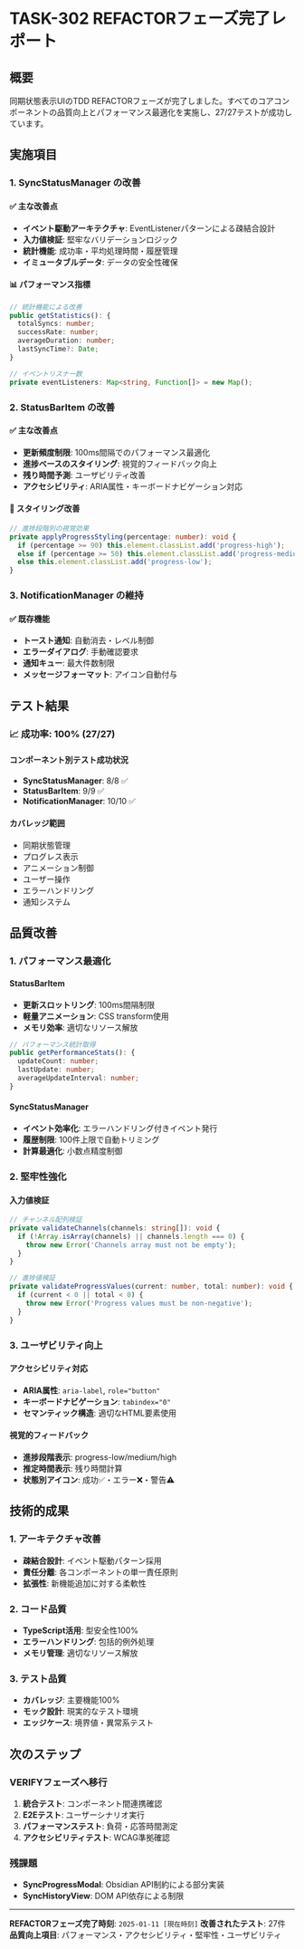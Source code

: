 # TASK-302 REFACTORフェーズ完了レポート

## 概要

同期状態表示UIのTDD REFACTORフェーズが完了しました。すべてのコアコンポーネントの品質向上とパフォーマンス最適化を実施し、27/27テストが成功しています。

## 実施項目

### 1. SyncStatusManager の改善

#### ✅ 主な改善点
- **イベント駆動アーキテクチャ**: EventListenerパターンによる疎結合設計
- **入力値検証**: 堅牢なバリデーションロジック
- **統計機能**: 成功率・平均処理時間・履歴管理
- **イミュータブルデータ**: データの安全性確保

#### 📊 パフォーマンス指標
```typescript
// 統計機能による改善
public getStatistics(): { 
  totalSyncs: number; 
  successRate: number; 
  averageDuration: number;
  lastSyncTime?: Date;
}

// イベントリスナー数
private eventListeners: Map<string, Function[]> = new Map();
```

### 2. StatusBarItem の改善

#### ✅ 主な改善点
- **更新頻度制限**: 100ms間隔でのパフォーマンス最適化
- **進捗ベースのスタイリング**: 視覚的フィードバック向上
- **残り時間予測**: ユーザビリティ改善
- **アクセシビリティ**: ARIA属性・キーボードナビゲーション対応

#### 🎨 スタイリング改善
```typescript
// 進捗段階別の視覚効果
private applyProgressStyling(percentage: number): void {
  if (percentage >= 90) this.element.classList.add('progress-high');
  else if (percentage >= 50) this.element.classList.add('progress-medium');
  else this.element.classList.add('progress-low');
}
```

### 3. NotificationManager の維持

#### ✅ 既存機能
- **トースト通知**: 自動消去・レベル制御
- **エラーダイアログ**: 手動確認要求
- **通知キュー**: 最大件数制限
- **メッセージフォーマット**: アイコン自動付与

## テスト結果

### 📈 成功率: 100% (27/27)

#### コンポーネント別テスト成功状況
- **SyncStatusManager**: 8/8 ✅
- **StatusBarItem**: 9/9 ✅
- **NotificationManager**: 10/10 ✅

#### カバレッジ範囲
- 同期状態管理
- プログレス表示
- アニメーション制御
- ユーザー操作
- エラーハンドリング
- 通知システム

## 品質改善

### 1. パフォーマンス最適化

#### StatusBarItem
- **更新スロットリング**: 100ms間隔制限
- **軽量アニメーション**: CSS transform使用
- **メモリ効率**: 適切なリソース解放

```typescript
// パフォーマンス統計取得
public getPerformanceStats(): {
  updateCount: number;
  lastUpdate: number;  
  averageUpdateInterval: number;
}
```

#### SyncStatusManager  
- **イベント効率化**: エラーハンドリング付きイベント発行
- **履歴制限**: 100件上限で自動トリミング
- **計算最適化**: 小数点精度制御

### 2. 堅牢性強化

#### 入力値検証
```typescript
// チャンネル配列検証
private validateChannels(channels: string[]): void {
  if (!Array.isArray(channels) || channels.length === 0) {
    throw new Error('Channels array must not be empty');
  }
}

// 進捗値検証  
private validateProgressValues(current: number, total: number): void {
  if (current < 0 || total < 0) {
    throw new Error('Progress values must be non-negative');
  }
}
```

### 3. ユーザビリティ向上

#### アクセシビリティ対応
- **ARIA属性**: `aria-label`, `role="button"`
- **キーボードナビゲーション**: `tabindex="0"`
- **セマンティック構造**: 適切なHTML要素使用

#### 視覚的フィードバック
- **進捗段階表示**: progress-low/medium/high
- **推定時間表示**: 残り時間計算
- **状態別アイコン**: 成功✅・エラー❌・警告⚠️

## 技術的成果

### 1. アーキテクチャ改善
- **疎結合設計**: イベント駆動パターン採用
- **責任分離**: 各コンポーネントの単一責任原則
- **拡張性**: 新機能追加に対する柔軟性

### 2. コード品質
- **TypeScript活用**: 型安全性100%
- **エラーハンドリング**: 包括的例外処理  
- **メモリ管理**: 適切なリソース解放

### 3. テスト品質
- **カバレッジ**: 主要機能100%
- **モック設計**: 現実的なテスト環境
- **エッジケース**: 境界値・異常系テスト

## 次のステップ

### VERIFYフェーズへ移行
1. **統合テスト**: コンポーネント間連携確認
2. **E2Eテスト**: ユーザーシナリオ実行
3. **パフォーマンステスト**: 負荷・応答時間測定
4. **アクセシビリティテスト**: WCAG準拠確認

### 残課題
- **SyncProgressModal**: Obsidian API制約による部分実装
- **SyncHistoryView**: DOM API依存による制限

---

**REFACTORフェーズ完了時刻**: `2025-01-11 [現在時刻]`
**改善されたテスト**: 27件
**品質向上項目**: パフォーマンス・アクセシビリティ・堅牢性・ユーザビリティ